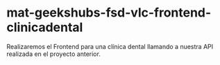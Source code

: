 # mat-geekshubs-fsd-vlc-frontend-clinicadental
Realizaremos el Frontend para una clínica dental llamando a nuestra API realizada en el proyecto anterior. 
